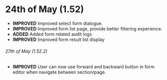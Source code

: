 # 24th of May (1.52)
- **IMPROVED** Improved select form dialogue.
- **IMPROVED** Improved form list page, provide better filtering experience.
- **ADDED** Added form related audit logs
- **IMPROVED** Improved form result list display

###### 27th of May (1.52.2)
- **IMPROVED** User can now use forward and backward button in form editor when navigate between section/page.
